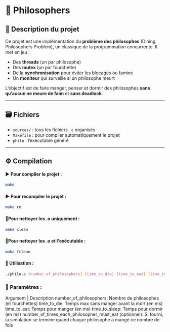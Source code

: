 # 🧠 Philosophers

## 🧾 Description du projet

Ce projet est une implémentation du **problème des philosophes** (Dining Philosophers Problem), un classique de la programmation concurrente. Il met en jeu :

- Des **threads** (un par philosophe)
- Des **mutex** (un par fourchette)
- De la **synchronisation** pour éviter les blocages ou famine
- Un **moniteur** qui surveille si un philosophe meurt

L’objectif est de faire manger, penser et dormir des philosophes **sans qu’aucun ne meure de faim** et **sans deadlock**.

---

## 🗃️ Fichiers

- `sources/` : tous les fichiers `.c` organisés
- `Makefile` : pour compiler automatiquement le projet
- `philo` : l’exécutable généré

---

## ⚙️ Compilation

#### ▶️ Pour compiler le projet :

```bash
make
```
#### ▶️ Pour recompiler le projet :

```bash
make re
```
####  🧹Pour nettoyer les .o uniquement :

```bash
make clean
```
####  🧹Pour nettoyer les .o et l'exécutable :

```bash
make fclean
```
####  🚀 Utilisation :

```bash
./philo.a [number_of_philosophers] [time_to_die] [time_to_eat] [time_to_sleep] [number_of_times_each_philosopher_must_eat]

```
###  🧩 Paramètres :
Argument |	Description
number_of_philosophers:	Nombre de philosophes (et fourchettes)
time_to_die:	Temps max sans manger avant la mort (en ms)
time_to_eat:	Temps pour manger (en ms)
time_to_sleep:	Temps pour dormir (en ms)
number_of_times_each_philosopher_must_eat (optionnel):	Si fourni, la simulation se termine quand chaque philosophe a mangé ce nombre de fois

